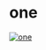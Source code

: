 # one

[![one](https://github.com/justadirck/angular/actions/workflows/one.yml/badge.svg)](https://github.com/justadirck/angular/actions/workflows/one.yml)
